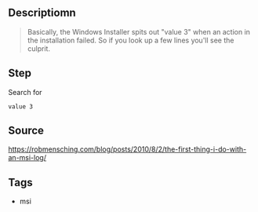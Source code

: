 ## Descriptiomn

>Basically, the Windows Installer spits out "value 3" when an action in the installation failed. So if you look up a few lines you'll see the culprit.

## Step

Search for
```
value 3
```

## Source
https://robmensching.com/blog/posts/2010/8/2/the-first-thing-i-do-with-an-msi-log/



## Tags
- msi
